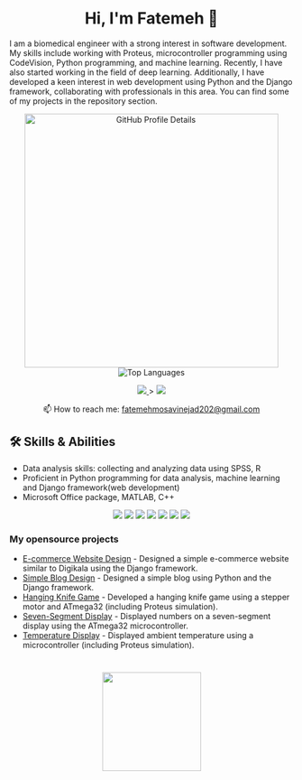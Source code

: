 <h1 align="center">Hi, I'm Fatemeh 👋</h1>

I am a biomedical engineer with a strong interest in software development. My skills include working with Proteus, microcontroller programming using CodeVision, Python programming, and machine learning. Recently, I have also started working in the field of deep learning. Additionally, I have developed a keen interest in web development using Python and the Django framework, collaborating with professionals in this area. You can find some of my projects in the repository section.

<p align='center'>
   <img width="450px" src="https://github-profile-summary-cards.vercel.app/api/cards/profile-details?username=Ftymusvy&theme=github_dark&bg_color=000000" alt="GitHub Profile Details" />
   <img  src="https://github-readme-stats.vercel.app/api/top-langs/?username=Ftymusvy&layout=compact&bg_color=000000&title_color=FFFFFF&text_color=FFFFFF&icon_color=FFFFFF&hide_border=true&theme=dark" alt="Top Languages" />
</p>




<p align='center'>
   <a href="https://www.linkedin.com/in/ftme-mousavinejad">
       <img src="https://img.shields.io/badge/linkedin-%230077B5.svg?&style=for-the-badge&logo=linkedin&logoColor=white"/>
   </a>>
   <a href="fatemehmosavinejad202@gmail.com">
       <img src="https://img.shields.io/badge/Gmail-D14836?style=for-the-badge&logo=gmail&logoColor=white"/>
   </a>

<p align='center'>
   📫 How to reach me: <a href='fatemehmosavinejad202@gmail.com'>fatemehmosavinejad202@gmail.com</a>
</p>



## 🛠 Skills & Abilities
* Data analysis skills: collecting and analyzing data using SPSS, R
* Proficient in Python programming for data analysis, machine learning and Django framework(web development)
* Microsoft Office package, MATLAB, C++

<p align='center'>
   <img src="https://img.shields.io/badge/Python-FFD43B?style=for-the-badge&logo=python&logoColor=blue" />
   <img src="https://img.shields.io/badge/R-276DC3?style=for-the-badge&logo=r&logoColor=white" />
   <img src="https://img.shields.io/badge/SPSS-2C2D72?style=for-the-badge&logo=ibm&logoColor=white" />
   <img src="https://img.shields.io/badge/Django-092E20?style=for-the-badge&logo=django&logoColor=white" />
   <img src="https://img.shields.io/badge/C%2B%2B-00599C?style=for-the-badge&logo=c%2B%2B&logoColor=white" />
   <img src="https://img.shields.io/badge/MATLAB-0076A8?style=for-the-badge&logo=mathworks&logoColor=white" />
   <img src="https://img.shields.io/badge/Microsoft%20Office-D83B01?style=for-the-badge&logo=microsoft-office&logoColor=white" />
</p>


### My opensource projects

*   [E-commerce Website Design](https://github.com/Ftymusvy/digikala-site-django) - Designed a simple e-commerce website similar to Digikala using the Django framework.
*   [Simple Blog Design](https://github.com/Ftymusvy/-Django-site-design-project-blog) - Designed a simple blog using Python and the Django framework.
*   [Hanging Knife Game](https://github.com/Ftymusvy/Hanging-knife-game-atmega32-) - Developed a hanging knife game using a stepper motor and ATmega32 (including Proteus simulation).
*   [Seven-Segment Display](https://github.com/Ftymusvy/Display-numbers-atmega32-) - Displayed numbers on a seven-segment display using the ATmega32 microcontroller.
*    [Temperature Display](https://github.com/Ftymusvy/temperature-display-atmega32-) - Displayed ambient temperature using a microcontroller (including Proteus simulation).

<div align="center" style="margin: 40px 0">
   <a href="https://github.com/Ftymusvy/github-profile-views-counter">
       <img width="175px" src="https://komarev.com/ghpvc/?username=Ftymusvy&color=DE002D">
   </a>
</div>

